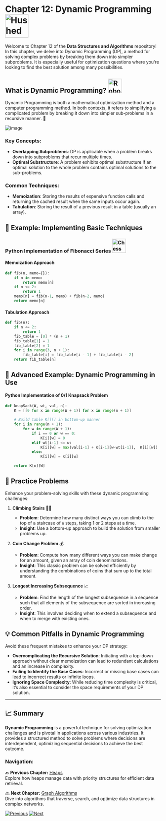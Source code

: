 # Chapter 12: Dynamic Programming <img src="https://raw.githubusercontent.com/Tarikul-Islam-Anik/Animated-Fluent-Emojis/master/Emojis/Smilies/Hushed%20Face.png" alt="Hushed Face" width="75" height="75" />

Welcome to Chapter 12 of the **Data Structures and Algorithms** repository! In this chapter, we delve into Dynamic Programming (DP), a method for solving complex problems by breaking them down into simpler subproblems. It is especially useful for optimization questions where you're looking to find the best solution among many possibilities.

## What is Dynamic Programming? <img src="https://raw.githubusercontent.com/Tarikul-Islam-Anik/Animated-Fluent-Emojis/master/Emojis/Smilies/Robot.png" alt="Robot" width="45" height="45" />

Dynamic Programming is both a mathematical optimization method and a computer programming method. In both contexts, it refers to simplifying a complicated problem by breaking it down into simpler sub-problems in a recursive manner. 🧠

![image](https://github.com/user-attachments/assets/47f38ab4-431e-4904-a20f-7c7da3aec4e2)


### Key Concepts:
- **Overlapping Subproblems**: DP is applicable when a problem breaks down into subproblems that recur multiple times.
- **Optimal Substructure**: A problem exhibits optimal substructure if an optimal solution to the whole problem contains optimal solutions to the sub-problems.

### Common Techniques:
- **Memoization**: Storing the results of expensive function calls and returning the cached result when the same inputs occur again.
- **Tabulation**: Storing the result of a previous result in a table (usually an array).

## 📖 Example: Implementing Basic Techniques

### Python Implementation of Fibonacci Series <img src="https://raw.githubusercontent.com/Tarikul-Islam-Anik/Animated-Fluent-Emojis/master/Emojis/Activities/Chess%20Pawn.png" alt="Chess Pawn" width="45" height="45" />

#### Memoization Approach
```python
def fib(n, memo={}):
    if n in memo:
        return memo[n]
    if n <= 2:
        return 1
    memo[n] = fib(n-1, memo) + fib(n-2, memo)
    return memo[n]
```
#### Tabulation Approach
```python
def fib(n):
    if n <= 2:
        return 1
    fib_table = [0] * (n + 1)
    fib_table[1] = 1
    fib_table[2] = 1
    for i in range(3, n + 1):
        fib_table[i] = fib_table[i - 1] + fib_table[i - 2]
    return fib_table[n]
```
## 📖 Advanced Example: Dynamic Programming in Use
#### Python Implementation of 0/1 Knapsack Problem
```python
def knapSack(W, wt, val, n):
    K = [[0 for x in range(W + 1)] for x in range(n + 1)]
 
    # Build table K[][] in bottom-up manner
    for i in range(n + 1):
        for w in range(W + 1):
            if i == 0 or w == 0:
                K[i][w] = 0
            elif wt[i-1] <= w:
                K[i][w] = max(val[i-1] + K[i-1][w-wt[i-1]],  K[i][w])
            else:
                K[i][w] = K[i][w]
 
    return K[n][W]
```
## 🧩 Practice Problems

Enhance your problem-solving skills with these dynamic programming challenges:

1. **Climbing Stairs** 🧗‍♂️
   - **Problem**: Determine how many distinct ways you can climb to the top of a staircase of `n` steps, taking 1 or 2 steps at a time.
   - **Insight**: Use a bottom-up approach to build the solution from smaller problems up.

2. **Coin Change Problem** 💰
   - **Problem**: Compute how many different ways you can make change for an amount, given an array of coin denominations.
   - **Insight**: This classic problem can be solved efficiently by understanding the combinations of coins that sum up to the total amount.

3. **Longest Increasing Subsequence** 📈
   - **Problem**: Find the length of the longest subsequence in a sequence such that all elements of the subsequence are sorted in increasing order.
   - **Insight**: This involves deciding when to extend a subsequence and when to merge with existing ones.

## 💡 Common Pitfalls in Dynamic Programming

Avoid these frequent mistakes to enhance your DP strategy:

- **Overcomplicating the Recursive Solution**: Initiating with a top-down approach without clear memoization can lead to redundant calculations and an increase in complexity.
- **Failing to Identify the Base Cases**: Incorrect or missing base cases can lead to incorrect results or infinite loops.
- **Ignoring Space Complexity**: While reducing time complexity is critical, it’s also essential to consider the space requirements of your DP solution.

---

## 📈 Summary

**Dynamic Programming** is a powerful technique for solving optimization challenges and is pivotal in applications across various industries. It provides a structured method to solve problems where decisions are interdependent, optimizing sequential decisions to achieve the best outcome.


### **Navigation:**

🔙 **Previous Chapter:** [Heaps](chapter-11-backtracking.md)  
Explore how heaps manage data with priority structures for efficient data retrieval.

🔜 **Next Chapter:** [Graph Algorithms](chapter-13-coding-tools-tips.md)  
Dive into algorithms that traverse, search, and optimize data structures in complex networks.

[![Previous](https://img.shields.io/badge/Previous-Heaps-blue?style=for-the-badge)](chapter-11-backtracking.md)
[![Next](https://img.shields.io/badge/Next-Graph_Algorithms-green?style=for-the-badge)](chapter-13-coding-tools-tips.md)
